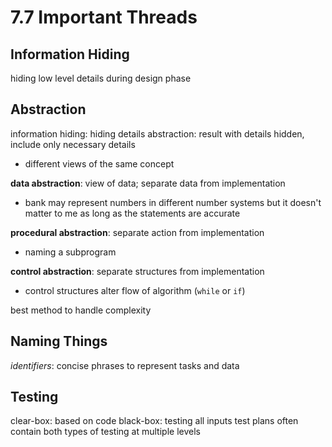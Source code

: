 # 7.7 Important Threads

## Information Hiding
hiding low level details during design phase

## Abstraction
information hiding: hiding details
abstraction: result with details hidden, include only necessary details
- different views of the same concept

**data abstraction**: view of data; separate data from implementation
- bank may represent numbers in different number systems but it doesn't matter to me as long as the statements are accurate

**procedural abstraction**: separate action from implementation
- naming a subprogram

**control abstraction**: separate structures from implementation
- control structures alter flow of algorithm (`while` or `if`)

best method to handle complexity

## Naming Things
_identifiers_: concise phrases to represent tasks and data

## Testing
clear-box: based on code
black-box: testing all inputs
test plans often contain both types of testing at multiple levels
